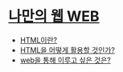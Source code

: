 <meta charset="utf-8">
</head>
<body>
  <h1><a href="main.html" title="나만의 웹!">나만의 웹 WEB</a></h1>
<ul>
  <li><a href="1.html" title="이건 나의 생각이야!">HTML이란?</a></li>
  <li><a href="2.html" title="고민해!">HTML을 어떻게 활용할 것인가?</a></li>
  <li><a href="3.html" title="새로운 것의 창조">web을 통해 이루고 싶은 것은?</a></li>
</ul>
